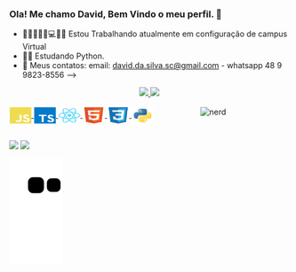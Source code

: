 ### Ola! Me chamo David, Bem Vindo o meu perfil. 👋


- 🏢👨‍💻👩‍💼💻👨‍💻 Estou Trabalhando atualmente em configuração de campus Virtual
- 🧑‍🎓 Estudando Python.
- 📩 Meus contatos: email: david.da.silva.sc@gmail.com - whatsapp 48 9 9823-8556
-->

<div align="center">
  <a href="https://github.com/rafaballerini](https://www.linkedin.com/in/david-da-silva-sc/">
  <img height="180em" src="https://github-readme-stats.vercel.app/api?username=DavidSCX&show_icons=true&theme=dracula&include_all_commits=true&count_private=true"/>
  <img height="180em" src="https://github-readme-stats.vercel.app/api/top-langs/?username=DavidSCX&layout=compact&langs_count=7&theme=dracula"/>
</div>
<div style="display: inline_block"><br>
  <img align="center" alt="Rafa-Js" height="30" width="40" src="https://raw.githubusercontent.com/devicons/devicon/master/icons/javascript/javascript-plain.svg">
  <img align="center" alt="Rafa-Ts" height="30" width="40" src="https://raw.githubusercontent.com/devicons/devicon/master/icons/typescript/typescript-plain.svg">
  <img align="center" alt="Rafa-React" height="30" width="40" src="https://raw.githubusercontent.com/devicons/devicon/master/icons/react/react-original.svg">
  <img align="center" alt="Rafa-HTML" height="30" width="40" src="https://raw.githubusercontent.com/devicons/devicon/master/icons/html5/html5-original.svg">
  <img align="center" alt="Rafa-CSS" height="30" width="40" src="https://raw.githubusercontent.com/devicons/devicon/master/icons/css3/css3-original.svg">
  <img align="center" alt="Rafa-Python" height="30" width="40" src="https://raw.githubusercontent.com/devicons/devicon/master/icons/python/python-original.svg">
  <img align="right" alt="nerd" height="120" width="160" src="https://user-images.githubusercontent.com/72359247/173188264-0e0c1eaf-20e1-4aa4-a29f-e4c54e7cc8ad.png">
</div>
  
  ##
 
<div> 
  <a href = "mailto:david.da.silva.sc@gmail.com"><img src="https://img.shields.io/badge/-Gmail-%23333?style=for-the-badge&logo=gmail&logoColor=white" target="_blank"></a>
  <a href="https://www.linkedin.com/in/david-da-silva-sc/" target="_blank"><img src="https://img.shields.io/badge/-LinkedIn-%230077B5?style=for-the-badge&logo=linkedin&logoColor=white" target="_blank"></a> 
 
  ![Snake animation](https://github.com/rafaballerini/rafaballerini/blob/output/github-contribution-grid-snake.svg)
 
</div>
